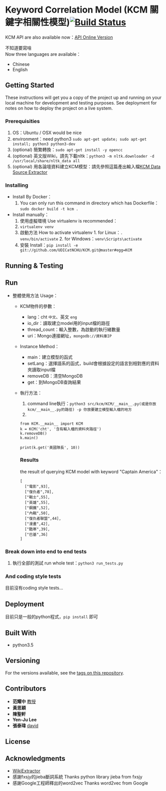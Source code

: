 # Keyword Correlation Model (KCM 關鍵字相關性模型)[![Build Status](https://travis-ci.com/UDICatNCHU/KCM.svg?token=XRWFynWvo8Gsjgh9wqTN&branch=master)](https://travis-ci.com/UDICatNCHU/KCM)

KCM API are also available now：[API Online Version](https://github.com/UDICatNCHU/udic-nlp-API)  

不知道要寫啥  
Now three languages are available：
* Chinese
* English

## Getting Started

These instructions will get you a copy of the project up and running on your local machine for development and testing purposes. See deployment for notes on how to deploy the project on a live system.

### Prerequisities

1. OS：Ubuntu / OSX would be nice
2. environment：need python3 `sudo apt-get update; sudo apt-get install; python3 python3-dev`
3. (optional) 簡繁轉換：`sudo apt-get install -y opencc`
4. (optional) 英文版Wiki，請先下載nltk：`python3 -m nltk.downloader -d /usr/local/share/nltk_data all`
4. (optional) 用各論壇資料建立KCM模型：請先參照這篇產出輸入檔[KCM Data Source Extractor](https://github.com/UDICatNCHU/KCM-Data-Source-Extractor)

### Installing

* Install By Docker：
  1. You can only run this command in directory which has Dockerfile：`sudo docker build -t kcm .`
* Install manually：
  1. 使用虛擬環境 Use virtualenv is recommended：
    1. `virtualenv venv`
    2. 啟動方法 How to activate virtualenv
      1. for Linux：`. venv/bin/activate`
      2. for Windows：`venv\Scripts\activate`
  2. 安裝 Install：`pip install -e git://github.com/UDICatNCHU/KCM.git@master#egg=KCM`

## Running & Testing

## Run

* 整體使用方法 Usage：

  * KCM物件的參數：
    * lang：cht `中文`、英文 `eng`
    * io_dir：讀取建立model用的input檔的路徑
    * thread_count：輸入整數，為啟動的執行緒數量
    * uri：Mongo連接網址，`mongodb://資料庫IP`
  * Instance Method：
    * main：建立模型的函式
    * setLang：選擇語系的函式，build會根據設定的語言到相對應的資料夾讀取input檔
    * removeDB：清空MongoDB
    * get：到MongoDB查詢結果

  * 執行方法：
    1. command line執行：`python3 src/kcm/KCM/__main__.py(或是你放kcm/__main__.py的路徑) -p 你放要建立模型輸入檔的地方`
    2.  
      ```
      from KCM.__main__ import KCM
      k = KCM('cht', '含有輸入檔的資料夾路徑')
      k.removeDB()
      k.main()

      print(k.get('美國隊長', 10))
      ```

    ### Results

    the result of querying KCM model with keyword "Captain America"：

      ```
      [
        ["電影",93],
        ["復仇者",78],
        ["戰士",55],
        ["英雄",55],
        ["鋼鐵",52],
        ["內戰",50],
        ["復仇者聯盟",44],
        ["漫畫",42],
        ["酷寒",39],
        ["巴基",36]
      ]
      ```



### Break down into end to end tests


1. 執行全部的測試 run whole test：`python3 run_tests.py`

### And coding style tests

目前沒有coding style tests...


## Deployment

目前只是一般的python程式，`pip install` 即可

## Built With

* python3.5

## Versioning

For the versions available, see the [tags on this repository](https://github.com/david30907d/KCM/releases).

## Contributors

* **范耀中** [教授](http://web.nchu.edu.tw/~yfan/)
* **黃思穎**
* **陳聖軒**
* **Yen-Ju Lee**
* **張泰瑋** [david](https://github.com/david30907d)

## License

## Acknowledgments

* [WikiExtractor](https://github.com/attardi/wikiextractor)
* 感謝fxsjy的jieba斷詞系統 Thanks python library jieba from fxsjy
* 感謝Google工程師釋出的word2vec Thanks word2vec from Google

